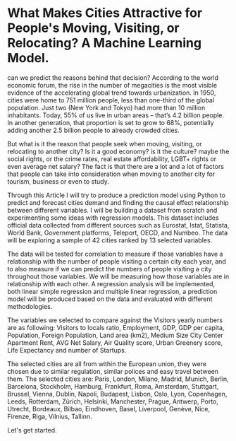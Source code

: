 # What Makes Cities Attractive for People's Moving, Visiting, or Relocating? A Machine Learning Model.

can we predict the reasons behind that decision? According to the world economic forum, the rise in the number of megacities is the most visible evidence of the accelerating global trend towards urbanization. In 1950, cities were home to 751 million people, less than one-third of the global population. Just two (New York and Tokyo) had more than 10 million inhabitants. Today, 55% of us live in urban areas – that’s 4.2 billion people. In another generation, that proportion is set to grow to 68%, potentially adding another 2.5 billion people to already crowded cities.

But what is it the reason that people seek when moving, visiting, or relocating to another city? Is it a good economy? is it the culture? maybe the social rights, or the crime rates, real estate affordability, LGBT+ rights or even average net salary? The fact is that there are a lot and a lot of factors that people can take into consideration when moving to another city for tourism, business or even to study.

Through this Article I will try to produce a prediction model using Python to predict and forecast cities demand and finding the causal effect relationship between different variables. I will be building a dataset from scratch and experimenting some ideas with regression models. This dataset includes official data collected from different sources such as Eurostat, Istat, Statista, World Bank, Government platforms, Teleport, OECD, and Numbeo. The data will be exploring a sample of 42 cities ranked by 13 selected variables.

The data will be tested for correlation to measure if those variables have a relationship with the number of people visiting a certain city each year, and to also measure if we can predict the numbers of people visiting a city throughout those variables. We will be measuring how those variables are in relationship with each other. A regression analysis will be implemented, both linear simple regression and multiple linear regression, a prediction model will be produced based on the data and evaluated with different methodologies.

The variables we selected to compare against the Visitors yearly numbers are as following: Visitors to locals ratio, Employment, GDP, GDP per capita, Population, Foreign Population, Land area (km2), Medium Size City Center Apartment Rent, AVG Net Salary, Air Quality score, Urban Greenery score, Life Expectancy and number of Startups.

The selected cities are all from within the European union, they were chosen due to similar regulation, similar polices and easy travel between them. The selected cities are: Paris, London, Milano, Madrid, Munich, Berlin, Barcelona, Stockholm, Hamburg, Frankfurt, Roma, Amsterdam, Stuttgart, Brussel, Vienna, Dublin, Napoli, Budapest, Lisbon, Oslo, Lyon, Copenhagen, Leeds, Rotterdam, Zürich, Helsinki, Manchester, Prague, Antwerp, Porto, Utrecht, Bordeaux, Bilbao, Eindhoven, Basel, Liverpool, Genève, Nice, Firenze, Riga, Vilnius, Tallinn.

Let's get started.
